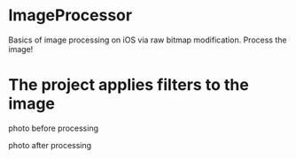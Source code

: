 # ImageProcessor
Basics of image processing on iOS via raw bitmap modification. Process the image!

# The project applies filters to the image

photo before processing

photo after processing
